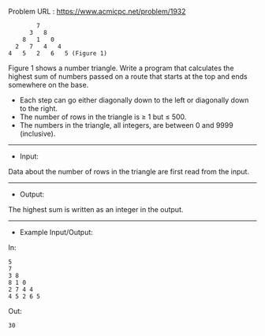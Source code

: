 Problem URL : https://www.acmicpc.net/problem/1932

```
        7
      3   8
    8   1   0
  2   7   4   4
4   5   2   6   5 (Figure 1)
```

Figure 1 shows a number triangle. Write a program that calculates the highest sum of numbers passed on a route that starts at the top and ends somewhere on the base.

- Each step can go either diagonally down to the left or diagonally down to the right.
- The number of rows in the triangle is ≥ 1 but ≤ 500.
- The numbers in the triangle, all integers, are between 0 and 9999 (inclusive).

---
* Input:

Data about the number of rows in the triangle are first read from the input.

---
* Output:

The highest sum is written as an integer in the output.

---
* Example Input/Output:

In:
```
5
7
3 8
8 1 0
2 7 4 4
4 5 2 6 5
```

Out:
```
30
```